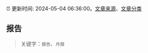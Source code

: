 :alarm_clock: 更新时间: 2024-05-04 06:36:00。[文章来源](/README.md)、[文章分类](/TAGS.md)

## 报告


> 关键字：`报告`、`月报`



